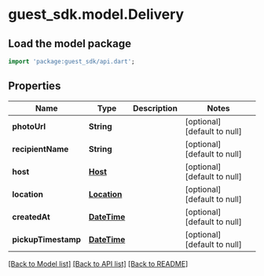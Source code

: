 # guest_sdk.model.Delivery

## Load the model package
```dart
import 'package:guest_sdk/api.dart';
```

## Properties
Name | Type | Description | Notes
------------ | ------------- | ------------- | -------------
**photoUrl** | **String** |  | [optional] [default to null]
**recipientName** | **String** |  | [optional] [default to null]
**host** | [**Host**](Host.md) |  | [optional] [default to null]
**location** | [**Location**](Location.md) |  | [optional] [default to null]
**createdAt** | [**DateTime**](DateTime.md) |  | [optional] [default to null]
**pickupTimestamp** | [**DateTime**](DateTime.md) |  | [optional] [default to null]

[[Back to Model list]](../README.md#documentation-for-models) [[Back to API list]](../README.md#documentation-for-api-endpoints) [[Back to README]](../README.md)


